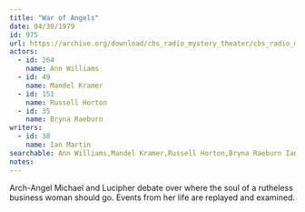 ```yaml
---
title: "War of Angels"
date: 04/30/1979
id: 975
url: https://archive.org/download/cbs_radio_mystery_theater/cbs_radio_mystery_theater-0951-1000.zip/cbs_radio_mystery_theater-0951-1000%2Fcbsrmt_0975_war_of_angels.mp3
actors:  
  - id: 264
    name: Ann Williams  
  - id: 49
    name: Mandel Kramer  
  - id: 151
    name: Russell Horton  
  - id: 35
    name: Bryna Raeburn
writers:  
  - id: 38
    name: Ian Martin
searchable: Ann Williams,Mandel Kramer,Russell Horton,Bryna Raeburn Ian Martin
notes:  
---
```

Arch-Angel Michael and Lucipher debate over where the soul of a rutheless business woman should go. Events from her life are replayed and examined.